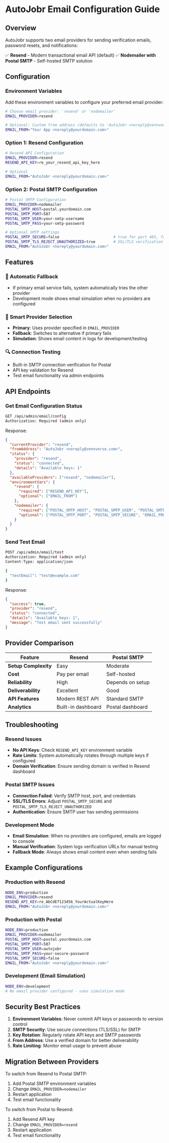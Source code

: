 # AutoJobr Email Configuration Guide

## Overview

AutoJobr supports two email providers for sending verification emails, password resets, and notifications:

✅ **Resend** - Modern transactional email API (default)
✅ **Nodemailer with Postal SMTP** - Self-hosted SMTP solution

## Configuration

### Environment Variables

Add these environment variables to configure your preferred email provider:

```bash
# Choose email provider: 'resend' or 'nodemailer'
EMAIL_PROVIDER=resend

# Optional: Custom from address (defaults to 'AutoJobr <noreply@vennverse.com>')
EMAIL_FROM="Your App <noreply@yourdomain.com>"
```

### Option 1: Resend Configuration

```bash
# Resend API Configuration
EMAIL_PROVIDER=resend
RESEND_API_KEY=re_your_resend_api_key_here

# Optional
EMAIL_FROM="AutoJobr <noreply@yourdomain.com>"
```

### Option 2: Postal SMTP Configuration

```bash
# Postal SMTP Configuration
EMAIL_PROVIDER=nodemailer
POSTAL_SMTP_HOST=postal.yourdomain.com
POSTAL_SMTP_PORT=587
POSTAL_SMTP_USER=your-smtp-username
POSTAL_SMTP_PASS=your-smtp-password

# Optional SMTP settings
POSTAL_SMTP_SECURE=false                        # true for port 465, false for 587
POSTAL_SMTP_TLS_REJECT_UNAUTHORIZED=true        # SSL/TLS verification
EMAIL_FROM="AutoJobr <noreply@yourdomain.com>"
```

## Features

### 🔄 Automatic Fallback
- If primary email service fails, system automatically tries the other provider
- Development mode shows email simulation when no providers are configured

### 🎯 Smart Provider Selection
- **Primary**: Uses provider specified in `EMAIL_PROVIDER`
- **Fallback**: Switches to alternative if primary fails
- **Simulation**: Shows email content in logs for development/testing

### 🔍 Connection Testing
- Built-in SMTP connection verification for Postal
- API key validation for Resend
- Test email functionality via admin endpoints

## API Endpoints

### Get Email Configuration Status
```bash
GET /api/admin/email/config
Authorization: Required (admin only)
```

Response:
```json
{
  "currentProvider": "resend",
  "fromAddress": "AutoJobr <noreply@vennverse.com>",
  "status": {
    "provider": "resend",
    "status": "connected",
    "details": "Available keys: 1"
  },
  "availableProviders": ["resend", "nodemailer"],
  "environmentVars": {
    "resend": {
      "required": ["RESEND_API_KEY"],
      "optional": ["EMAIL_FROM"]
    },
    "nodemailer": {
      "required": ["POSTAL_SMTP_HOST", "POSTAL_SMTP_USER", "POSTAL_SMTP_PASS"],
      "optional": ["POSTAL_SMTP_PORT", "POSTAL_SMTP_SECURE", "EMAIL_FROM"]
    }
  }
}
```

### Send Test Email
```bash
POST /api/admin/email/test
Authorization: Required (admin only)
Content-Type: application/json

{
  "testEmail": "test@example.com"
}
```

Response:
```json
{
  "success": true,
  "provider": "resend",
  "status": "connected",
  "details": "Available keys: 1",
  "message": "Test email sent successfully"
}
```

## Provider Comparison

| Feature | Resend | Postal SMTP |
|---------|--------|-------------|
| **Setup Complexity** | Easy | Moderate |
| **Cost** | Pay per email | Self-hosted |
| **Reliability** | High | Depends on setup |
| **Deliverability** | Excellent | Good |
| **API Features** | Modern REST API | Standard SMTP |
| **Analytics** | Built-in dashboard | Postal dashboard |

## Troubleshooting

### Resend Issues
- **No API Keys**: Check `RESEND_API_KEY` environment variable
- **Rate Limits**: System automatically rotates through multiple keys if configured
- **Domain Verification**: Ensure sending domain is verified in Resend dashboard

### Postal SMTP Issues
- **Connection Failed**: Verify SMTP host, port, and credentials
- **SSL/TLS Errors**: Adjust `POSTAL_SMTP_SECURE` and `POSTAL_SMTP_TLS_REJECT_UNAUTHORIZED`
- **Authentication**: Ensure SMTP user has sending permissions

### Development Mode
- **Email Simulation**: When no providers are configured, emails are logged to console
- **Manual Verification**: System logs verification URLs for manual testing
- **Fallback Mode**: Always shows email content even when sending fails

## Example Configurations

### Production with Resend
```bash
NODE_ENV=production
EMAIL_PROVIDER=resend
RESEND_API_KEY=re_AbCdEf123456_YourActualKeyHere
EMAIL_FROM="AutoJobr <noreply@yourdomain.com>"
```

### Production with Postal
```bash
NODE_ENV=production
EMAIL_PROVIDER=nodemailer
POSTAL_SMTP_HOST=postal.yourdomain.com
POSTAL_SMTP_PORT=587
POSTAL_SMTP_USER=autojobr
POSTAL_SMTP_PASS=your-secure-password
POSTAL_SMTP_SECURE=false
EMAIL_FROM="AutoJobr <noreply@yourdomain.com>"
```

### Development (Email Simulation)
```bash
NODE_ENV=development
# No email provider configured - uses simulation mode
```

## Security Best Practices

1. **Environment Variables**: Never commit API keys or passwords to version control
2. **SMTP Security**: Use secure connections (TLS/SSL) for SMTP
3. **Key Rotation**: Regularly rotate API keys and SMTP passwords
4. **From Address**: Use a verified domain for better deliverability
5. **Rate Limiting**: Monitor email usage to prevent abuse

## Migration Between Providers

To switch from Resend to Postal SMTP:
1. Add Postal SMTP environment variables
2. Change `EMAIL_PROVIDER=nodemailer`
3. Restart application
4. Test email functionality

To switch from Postal to Resend:
1. Add Resend API key
2. Change `EMAIL_PROVIDER=resend`
3. Restart application
4. Test email functionality